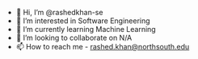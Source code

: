 - 👋 Hi, I’m @rashedkhan-se
- 👀 I’m interested in Software Engineering
- 🌱 I’m currently learning Machine Learning
- 💞️ I’m looking to collaborate on N/A
- 📫 How to reach me - rashed.khan@northsouth.edu

<!---
rashedkhan1998/rashedkhan1998 is a ✨ special ✨ repository because its `README.md` (this file) appears on your GitHub profile.
You can click the Preview link to take a look at your changes.
--->
